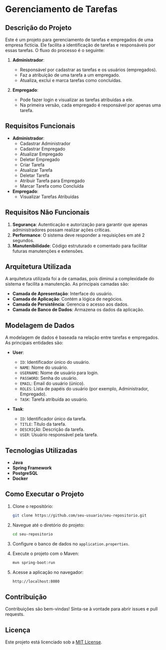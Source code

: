 # Gerenciamento de Tarefas

## Descrição do Projeto
Este é um projeto para gerenciamento de tarefas e empregados de uma empresa fictícia. Ele facilita a identificação de tarefas e responsáveis por essas tarefas. O fluxo do processo é o seguinte:

1. **Administrador**:
    - Responsável por cadastrar as tarefas e os usuários (empregados).
    - Faz a atribuição de uma tarefa a um empregado.
    - Atualiza, exclui e marca tarefas como concluídas.

2. **Empregado**:
    - Pode fazer login e visualizar as tarefas atribuídas a ele.
    - Na primeira versão, cada empregado é responsável por apenas uma tarefa.

## Requisitos Funcionais
- **Administrador**:
    - Cadastrar Administrador
    - Cadastrar Empregado
    - Atualizar Empregado
    - Deletar Empregado
    - Criar Tarefa
    - Atualizar Tarefa
    - Deletar Tarefa
    - Atribuir Tarefa para Empregado
    - Marcar Tarefa como Concluída
- **Empregado**:
    - Visualizar Tarefas Atribuídas

## Requisitos Não Funcionais
1. **Segurança**: Autenticação e autorização para garantir que apenas administradores possam realizar ações críticas.
2. **Performance**: O sistema deve responder a requisições em até 2 segundos.
3. **Manutenibilidade**: Código estruturado e comentado para facilitar futuras manutenções e extensões.

## Arquitetura Utilizada
A arquitetura utilizada foi a de camadas, pois diminui a complexidade do sistema e facilita a manutenção. As principais camadas são:

- **Camada de Apresentação**: Interface do usuário.
- **Camada de Aplicação**: Contém a lógica de negócios.
- **Camada de Persistência**: Gerencia o acesso aos dados.
- **Camada de Banco de Dados**: Armazena os dados da aplicação.

## Modelagem de Dados
A modelagem de dados é baseada na relação entre tarefas e empregados. As principais entidades são:

- **User**:
    - `ID`: Identificador único do usuário.
    - `NAME`: Nome do usuário.
    - `USERNAME`: Nome de usuário para login.
    - `PASSWORD`: Senha do usuário.
    - `EMAIL`: Email do usuário (único).
    - `ROLES`: Lista de papéis do usuário (por exemplo, Administrador, Empregado).
    - `TASK`: Tarefa atribuída ao usuário.

- **Task**:
    - `ID`: Identificador único da tarefa.
    - `TITLE`: Título da tarefa.
    - `DESCRIÇÃO`: Descrição da tarefa.
    - `USER`: Usuário responsável pela tarefa.

## Tecnologias Utilizadas
- **Java**
- **Spring Framework**
- **PostgreSQL**
- **Docker**

## Como Executar o Projeto
1. Clone o repositório:
    ```bash
    git clone https://github.com/seu-usuario/seu-repositorio.git
    ```
2. Navegue até o diretório do projeto:
    ```bash
    cd seu-repositorio
    ```
3. Configure o banco de dados no `application.properties`.


4. Execute o projeto com o Maven:
    ```bash
    mvn spring-boot:run
    ```
5. Acesse a aplicação no navegador:
    ```bash
    http://localhost:8080
    ```

## Contribuição
Contribuições são bem-vindas! Sinta-se à vontade para abrir issues e pull requests.

## Licença
Este projeto está licenciado sob a [MIT License](LICENSE).
